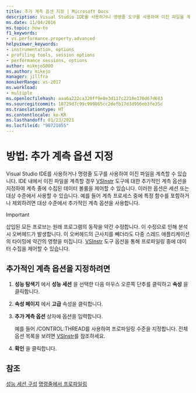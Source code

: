 ```yaml
---
title: 추가 계측 옵션 지정 | Microsoft Docs
description: Visual Studio IDE를 사용하거나 명령줄 도구를 사용하여 이진 파일을 계측하는 방법을 알아봅니다.
ms.date: 11/04/2016
ms.topic: how-to
f1_keywords:
- vs.performance.property.advanced
helpviewer_keywords:
- instrumentation, options
- profiling tools, session options
- performance sessions, options
author: mikejo5000
ms.author: mikejo
manager: jillfra
monikerRange: vs-2017
ms.workload:
- multiple
ms.openlocfilehash: aaa6a222ca320ff9e8e3d117c2218e170d67d683
ms.sourcegitcommit: 18729d7c99c999865cc2defb17d3d956eb3fe35c
ms.translationtype: HT
ms.contentlocale: ko-KR
ms.lasthandoff: 01/23/2021
ms.locfileid: "98721855"
---
```

# <a name="how-to-specify-additional-instrumentation-options"></a>방법: 추가 계측 옵션 지정

Visual Studio IDE를 사용하거나 명령줄 도구를 사용하여 이진 파일을 계측할 수 있습니다. IDE 내에서 이진 파일을 계측할 경우 [VSInstr](../profiling/vsinstr.md) 도구에 대한 추가적인 계측 옵션을 지정하여 계측 중에 수집된 데이터 볼륨을 제어할 수 있습니다. 이러한 옵션은 세션 또는 대상 수준에서 사용할 수 있습니다. 예를 들어 계측 프로세스 중에 특정 함수를 포함하거나 제외하려면 대상 수준에서 추가적인 계측 옵션을 사용합니다.

> [!IMPORTANT]
> 삽입된 모든 프로브는 원래 프로그램의 동작을 약간 수정합니다. 이 수정으로 인해 분석 시 오버헤드가 발생합니다. 이 오버헤드의 근사치를 빼더라도 다중 스레드 애플리케이션의 타이밍에 약간의 영향을 미칩니다. [VSInstr](../profiling/vsinstr.md) 도구 옵션을 통해 프로파일링 중에 데이터 수집을 제어할 수 있습니다.

## <a name="to-specify-additional-instrumentation-option"></a>추가적인 계측 옵션을 지정하려면

1. **성능 탐색기** 에서 **성능 세션** 을 선택한 다음 마우스 오른쪽 단추를 클릭하고 **속성** 을 클릭합니다.

2. **속성 페이지** 에서 **고급** 속성을 클릭합니다.

3. **추가 계측 옵션** 상자에 옵션을 입력합니다.

     예를 들어 /CONTROL:THREAD를 사용하여 프로파일링 수준을 지정합니다. 전체 옵션 목록을 보려면 [VSInstr](../profiling/vsinstr.md)를 참조하세요.

4. **확인** 을 클릭합니다.

## <a name="see-also"></a>참조

[성능 세션 구성](../profiling/configuring-performance-sessions.md)
[명령줄에서 프로파일링](../profiling/using-the-profiling-tools-from-the-command-line.md)
